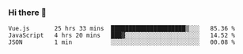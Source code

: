 ### Hi there 👋

<!--
**xin-code/Xin-code** is a ✨ _special_ ✨ repository because its `README.md` (this file) appears on your GitHub profile.

Here are some ideas to get you started:
<!--START_SECTION:waka-->
```text
Vue.js       25 hrs 33 mins  █████████████████████▒░░░   85.36 % 
JavaScript   4 hrs 20 mins   ███▓░░░░░░░░░░░░░░░░░░░░░   14.52 % 
JSON         1 min           ░░░░░░░░░░░░░░░░░░░░░░░░░   00.08 % 
```
<!--END_SECTION:waka-->
